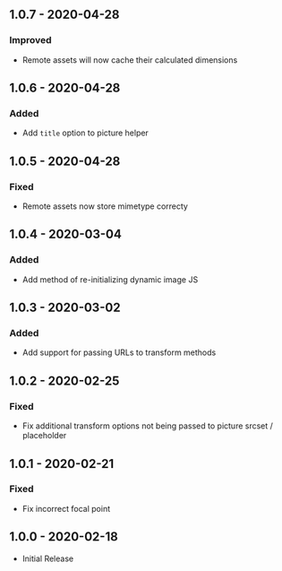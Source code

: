 ## 1.0.7 - 2020-04-28
### Improved
- Remote assets will now cache their calculated dimensions

## 1.0.6 - 2020-04-28
### Added
- Add `title` option to picture helper

## 1.0.5 - 2020-04-28
### Fixed
- Remote assets now store mimetype correcty

## 1.0.4 - 2020-03-04
### Added
- Add method of re-initializing dynamic image JS

## 1.0.3 - 2020-03-02
### Added
- Add support for passing URLs to transform methods

## 1.0.2 - 2020-02-25
### Fixed
- Fix additional transform options not being passed to picture srcset / placeholder

## 1.0.1 - 2020-02-21
### Fixed
- Fix incorrect focal point

## 1.0.0 - 2020-02-18
- Initial Release
